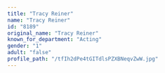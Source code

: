 ```yaml
---
title: "Tracy Reiner"
name: "Tracy Reiner"
id: "8189"
original_name: "Tracy Reiner"
known_for_department: "Acting"
gender: "1"
adult: "false"
profile_path: "/tfIh2dPe4tGITdlsPZXBNeqvZwW.jpg"
---
```

